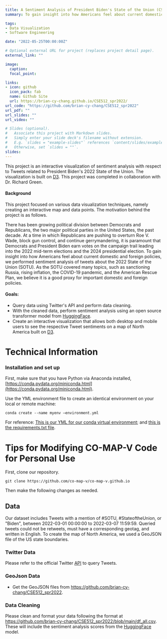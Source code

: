 ```yaml
---
title: A Sentiment Analysis of President Biden's State of the Union (CSE 512 Final Project)
summary: To gain insight into how Americans feel about current domestic and foreign policies, we performed sentiment analysis of tweets about the 2022 State of the Union (SOTU). As the SOTU covered many topics, such as sanctioning Russia, rising inflation, the COVID-19 pandemic, and the American Rescue Plan, we believe it is a good proxy for important domestic and foreign policies. 

tags:
- Data Visualization
- Software Engineering

date: "2022-05-25T00:00:00Z"

# Optional external URL for project (replaces project detail page).
external_link: ""

image:
  caption:
  focal_point:

links:
- icon: github
  icon_pack: fab
  name: Github Site
  url: https://brian-cy-chang.github.io/CSE512_spr2022/
url_code: "https://github.com/brian-cy-chang/CSE512_spr2022"
url_pdf: ""
url_slides: ""
url_video: ""

# Slides (optional).
#   Associate this project with Markdown slides.
#   Simply enter your slide deck's filename without extension.
#   E.g. `slides = "example-slides"` references `content/slides/example-slides.md`.
#   Otherwise, set `slides = ""`.
slides:
---
```


This project is an interactive visualization of sentiment analysis with respect to Tweets related to President Biden's 2022 State of the Union. The visualization is built on [D3]. This project was completed in collaboration with Dr. Richard Green.

<!-- ##### Included in the dashboard:
- Maps and complementary histograms of month-specific data pertaining to:
    -  Number of deaths per county; 
    -  Number of positive case counts per county; 
    -  Population density per county (based on 2010 US Census estimates). -->
<!-- 
Below is the screenshot for comparison view dashboard. Note that users can hover their mouse on different counties to see details as shown in the screenshot.
<br/>
<br/>
<img src="CO-MAP-V_screenshot_1.png" width="75%">
<br/>
<br/>
Below is another screenshot for single view dashboard:
<br/>
<br/>
<img src="CO-MAP-V_screenshot_2.png" width="75%">
<br/>
<br/> -->

#### Background
This project focused on various data visualization techniques, namely creating an interactive map and data points. The motivation behind the project is as follows.

There has been growing political division between Democrats and Republicans, the two major political parties in the United States, the past decade. At a time in which Republicans are pushing to overturn Roe V. Wade, block gun control, and continue gerrymandering, it is paramount that Democrats and President Biden earn votes on the campaign trail leading into the 2022 mid-term elections and the 2024 presidential election. To gain insight into how Americans feel about current domestic and foreign policies, we performed sentiment analysis of tweets about the 2022 State of the Union (SOTU). As the SOTU covered many topics, such as sanctioning Russia, rising inflation, the COVID-19 pandemic, and the American Rescue Plan, we believe it is a good proxy for important domestic and foreign policies. 

#### Goals:
- Query data using Twitter's API and perform data cleaning.
- With the cleaned data, perform sentiment analysis using an open source transformer model from [HuggingFace].
- Create an interactive visualization that allows both desktop and mobile users to see the respective Tweet sentiments on a map of North America built on [D3].

# Technical Information

### Installation and set up

First, make sure that you have Python via Anaconda installed, [https://conda.pydata.org/miniconda.html](https://conda.pydata.org/miniconda.html). 

Use the YML environment file to create an identical environment on your local or remote machine:
    
    conda create --name myenv —environment.yml

For reference: [This is our YML for our conda virtual environment]; and [this is the requirements.txt file].



# Tips for Modifying CO-MAP-V Code for Personal Use
First, clone our repository.
    
    git clone https://github.com/co-map-v/co-map-v.github.io

Then make the following changes as needed.

## Data
Our dataset includes Tweets with a mention of #SOTU, #StateoftheUnion, or "Biden", between 2022-03-01 00:00:00 to 2022-03-07 11:59:59. Queried tweets could not be retweets, must have a corresponding geotag, and written in English.
To create the map of North America, we used a GeoJSON file of the US state boundaries.

### Twitter Data
Please refer to the official Twitter [API] to query Tweets.

### GeoJson Data
* Get the GeoJSON files from https://github.com/brian-cy-chang/CSE512_spr2022.

<!-- ### Population Data
* Get the needed census data of population by county from https://data.census.gov.
* Name the file 'population2010.csv', replace our ~/comapv/data/population2010.csv with your own file and ensure it is formatted the same way (e.g. same columns and data types).
### Patient Data
* If using data formatted in the OMOP CDM (v5.3.1), refer to the first few commented lines of ~/comapv/data/data_cleaning.py which includes the SQL script used for data extraction from the synthea data formatted in the OMOP CDM:

   ```SQL
   SELECT DISTINCT l.zip, l.county, p.person_id, p.gender_source_value,
   p.birth_datetime, p.death_datetime, p.race_source_value,
   p.ethnicity_source_value, c.condition_start_datetime,
   c.condition_concept_id
   FROM person p
   INNER JOIN condition_occurrence c ON c.person_id = p.person_id
   INNER JOIN location l on l.location_id = p.location_id
   WHERE condition_concept_id = '37311061' --Disease caused by 2019-nCoV
   ```

* If not using data formatted in the OMOP CDM, make sure to query your data with the result formatted the same (e.g. same columns and data types) as the data are in ~/comapv/data/data-1605136079581.csv and name your file 'data-1605136079581.csv' for ease of use to ensure you won't have to rename the file when it is referenced in analysis and/or testing. -->

### Data Cleaning
<!-- 1. Make sure your data ('data-1605136079581.csv' and 'population2010.csv') are formatted the same as they are in this repository.
2. Edit ~/comapv/data/data_clean.py to change the name of the output file (currently 'covid_ma_positive_death_counts.csv') to a name suitable for your project.
3. Run ~/comapv/data/data_clean.py.
4. Adjust tests as needed if name of output file ('covid_ma_positive_death_counts.csv') has changed. -->
Please clean and format your data following the format at https://github.com/brian-cy-chang/CSE512_spr2022/blob/main/df_all.csv.
These will include the sentiment analysis scores from the [HuggingFace] model.
<!-- 
## Web deployment
* Refer to the documentation seen here regarding heroku and dash: 
   * https://dash.plotly.com/deployment 
   * https://devcenter.heroku.com/articles/github-integration -->


[//]: # (Reference Links)

   [Plotly]: <https://www.plotly.com/>
   [Dash]: <https://dash.plotly.com/>
   [OHDSI]: <https://forums.ohdsi.org/t/synthetic-data-with-simulated-covid-outbreak/10256>
   [TopoJSON Github Repository]: <https://www.github.com/deldersveld/topojson/tree/master/countries/us-states>
   [Heroku]: <https://www.heroku.com>
   [Functional]: <https://github.com/co-map-v/co-map-v.github.io/blob/main/docs/Functional%20Specification.pdf>
   [Component]: <https://github.com/co-map-v/co-map-v.github.io/blob/main/docs/Component%20Specification.pdf>
   [This is our YML for our conda virtual environment]: <https://github.com/co-map-v/co-map-v.github.io/blob/main/environment.yml>
   [this is the requirements.txt file]: <https://github.com/co-map-v/co-map-v.github.io/blob/main/requirements.txt>
   [D3]: <https://d3js.org/>
   [HuggingFace]: <https://huggingface.co/>
   [API]: <https://developer.twitter.com/apitools/>
